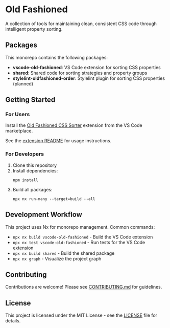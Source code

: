 # Old Fashioned

A collection of tools for maintaining clean, consistent CSS code through intelligent property sorting.

## Packages

This monorepo contains the following packages:

- **vscode-old-fashioned**: VS Code extension for sorting CSS properties
- **shared**: Shared code for sorting strategies and property groups
- **stylelint-oldfashioned-order**: Stylelint plugin for sorting CSS properties (planned)

## Getting Started

### For Users

Install the [Old Fashioned CSS Sorter](https://marketplace.visualstudio.com/items?itemName=n8design.old-fashioned) extension from the VS Code marketplace.

See the [extension README](./packages/vscode-old-fashioned/README.md) for usage instructions.

### For Developers

1. Clone this repository
2. Install dependencies:
   ```
   npm install
   ```
3. Build all packages:
   ```
   npx nx run-many --target=build --all
   ```

## Development Workflow

This project uses Nx for monorepo management. Common commands:

- `npx nx build vscode-old-fashioned` - Build the VS Code extension
- `npx nx test vscode-old-fashioned` - Run tests for the VS Code extension
- `npx nx build shared` - Build the shared package
- `npx nx graph` - Visualize the project graph

## Contributing

Contributions are welcome! Please see [CONTRIBUTING.md](./CONTRIBUTING.md) for guidelines.

## License

This project is licensed under the MIT License - see the [LICENSE](./LICENSE) file for details.
